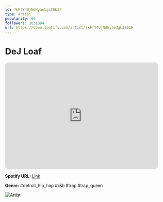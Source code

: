 ```yaml
---
id: 7kFfY4UjNdNyaeUgLIEbIF
type: artist
popularity: 66
followers: 1831394
url: https://open.spotify.com/artist/7kFfY4UjNdNyaeUgLIEbIF
---
```

# DeJ Loaf

<iframe style="border-radius:12px" src="https://open.spotify.com/embed/artist/7kFfY4UjNdNyaeUgLIEbIF" width="100%" height="352" frameBorder="0" allowfullscreen="" allow="autoplay; clipboard-write; encrypted-media; fullscreen; picture-in-picture" loading="lazy"></iframe>

**Spotify URL:** [Link](https://open.spotify.com/artist/7kFfY4UjNdNyaeUgLIEbIF)

**Genre:**  #detroit_hip_hop #r&b #trap #trap_queen

![Artist](https://i.scdn.co/image/ab6761610000e5ebaa465515228cb4dc810db8c4)
